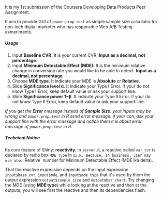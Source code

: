 It is my 1st submission of the Coursera Developing Data Products Peer Assignment.

It aim to provide GUI of `power.prop.test` as simple sample size calculator for non-tech digital marketer who has responsible Web A/B Testing exmeriments.

##### Usage
1. Input **Baseline CVR**. It is your current CVR. **Input as a decimal, not percentage**.
2. Input **Minimum Detectable Effect (MDE)**. It is the minimum relative change in conversion rate you would like to be able to detect. **Input as a decimal, not percentage**.
3. Choose **MDE type**. It indicate your MDE is **Absolute** or **Relative**.
4. Slide **Significance level α**. It indicate your Type I Error. If your do not know Type I Error, keep default value or ask your support line.
5. Slide **Significance power 1−β**. It indicate your Type II Error. If your do not know Type II Error, keep default value or ask your support line.

*If you get the **Error** message instead of **Sample Size**. your inputs may be wrong and `power.prop.test` in R send error message. if your can, ask your support line with the error massage and notice them it is about error message of `power.prop.test` in R.*

##### Technical Notice
Its core feature of Shiny: **reactivity**. In `server.R`, a reactive called `var_cvr` is declared by radio box `MDE Type` in `ui.R. Because, In business, user may use also `Relative` number for Minimum Detectable Effect (MDE ika delta).

That the reactive expression depends on the input expression `input$base_cvr`, `input$mde`, and `input$mde_type` that it's used by them the output expression `output$sample_size` and `output$bar_chart`. Try changing the MDE (using **MDE type**) while looking at the reactive and then at the outputs; you will see first the reactive and then its dependencies flash. 

